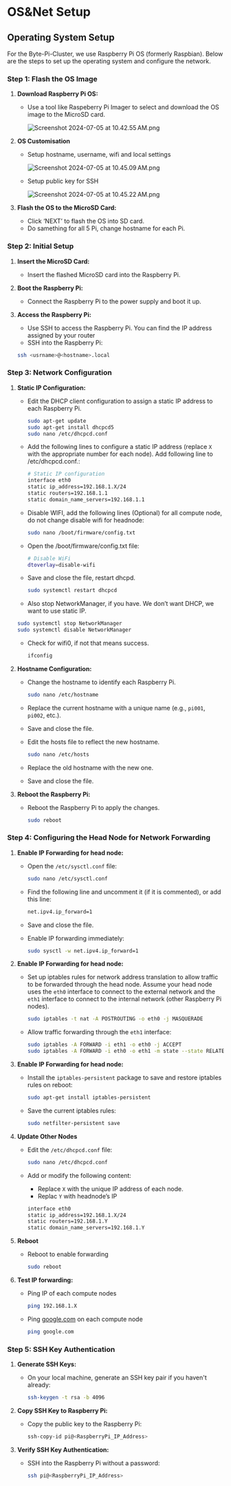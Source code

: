 # OS&Net Setup

## Operating System Setup

For the Byte-Pi-Cluster, we use Raspberry Pi OS (formerly Raspbian). Below are the steps to set up the operating system and configure the network.

### Step 1: Flash the OS Image

1. **Download Raspberry Pi OS:**
    - Use a tool like Raspeberry Pi Imager to select and download the OS image to the MicroSD card.
        
        ![Screenshot 2024-07-05 at 10.42.55 AM.png](OS&Net%20Setup%2052d1f5e122b9429c815f22f5da50f7b7/Screenshot_2024-07-05_at_10.42.55_AM.png)
        
2. **OS Customisation**
    - Setup hostname, username, wifi and local settings
        
        ![Screenshot 2024-07-05 at 10.45.09 AM.png](OS&Net%20Setup%2052d1f5e122b9429c815f22f5da50f7b7/Screenshot_2024-07-05_at_10.45.09_AM.png)
        
    - Setup public key for SSH
        
        ![Screenshot 2024-07-05 at 10.45.22 AM.png](OS&Net%20Setup%2052d1f5e122b9429c815f22f5da50f7b7/Screenshot_2024-07-05_at_10.45.22_AM.png)
        
3. **Flash the OS to the MicroSD Card:**
    - Click ‘NEXT’ to flash the OS into SD card.
    - Do samething for all 5 Pi, change hostname for each Pi.

### Step 2: Initial Setup

1. **Insert the MicroSD Card:**
    - Insert the flashed MicroSD card into the Raspberry Pi.
2. **Boot the Raspberry Pi:**
    - Connect the Raspberry Pi to the power supply and boot it up.
3. **Access the Raspberry Pi:**
    - Use SSH to access the Raspberry Pi. You can find the IP address assigned by your router
    - SSH into the Raspberry Pi:
    
    ```bash
    ssh <usrname>@<hostname>.local
    ```
    

### Step 3: Network Configuration

1. **Static IP Configuration:**
    - Edit the DHCP client configuration to assign a static IP address to each Raspberry Pi.
        
        ```bash
        sudo apt-get update
        sudo apt-get install dhcpcd5
        sudo nano /etc/dhcpcd.conf
        ```
        
    - Add the following lines to configure a static IP address (replace `X` with the appropriate number for each node). Add following line to /etc/dhcpcd.conf.:
        
        ```bash
        # Static IP configuration
        interface eth0
        static ip_address=192.168.1.X/24
        static routers=192.168.1.1
        static domain_name_servers=192.168.1.1
        ```
        
    - Disable WIFI, add the following lines (Optional) for all compute node, do not change disable wifi for headnode:
        
        ```bash
        sudo nano /boot/firmware/config.txt
        ```
        
    - Open the /boot/firmware/config.txt file:
        
        ```bash
        # Disable WiFi    
        dtoverlay=disable-wifi
        ```
        
    - Save and close the file, restart dhcpd.
        
        ```bash
        sudo systemctl restart dhcpcd
        ```
        
    - Also stop NetworkManager, if you have. We don’t want DHCP, we want to use static IP.
    
    ```bash
    sudo systemctl stop NetworkManager
    sudo systemctl disable NetworkManager
    ```
    
    - Check for wifi0, if not that means success.
        
        ```bash
        ifconfig 
        ```
        
2. **Hostname Configuration:**
    - Change the hostname to identify each Raspberry Pi.
        
        ```bash
        sudo nano /etc/hostname
        ```
        
    - Replace the current hostname with a unique name (e.g., `pi001`, `pi002`, etc.).
    - Save and close the file.
    - Edit the hosts file to reflect the new hostname.
        
        ```bash
        sudo nano /etc/hosts
        ```
        
    - Replace the old hostname with the new one.
    - Save and close the file.
3. **Reboot the Raspberry Pi:**
    - Reboot the Raspberry Pi to apply the changes.
        
        ```bash
        sudo reboot
        ```
        

### Step 4: Configuring the Head Node for Network Forwarding

1. **Enable IP Forwarding for head node:**
    - Open the `/etc/sysctl.conf` file:
        
        ```bash
        sudo nano /etc/sysctl.conf
        ```
        
    - Find the following line and uncomment it (if it is commented), or add this line:
        
        ```bash
        net.ipv4.ip_forward=1
        ```
        
    - Save and close the file.
    - Enable IP forwarding immediately:
        
        ```bash
        sudo sysctl -w net.ipv4.ip_forward=1
        ```
        
2. **Enable IP Forwarding for head node:**
    - Set up iptables rules for network address translation to allow traffic to be forwarded through the head node. Assume your head node uses the `eth0` interface to connect to the external network and the `eth1` interface to connect to the internal network (other Raspberry Pi nodes).
        
        ```bash
        sudo iptables -t nat -A POSTROUTING -o eth0 -j MASQUERADE
        ```
        
    - Allow traffic forwarding through the `eth1` interface:
        
        ```bash
        sudo iptables -A FORWARD -i eth1 -o eth0 -j ACCEPT
        sudo iptables -A FORWARD -i eth0 -o eth1 -m state --state RELATED,ESTABLISHED -j ACCEPT
        ```
        
3. **Enable IP Forwarding for head node:**
    - Install the `iptables-persistent` package to save and restore iptables rules on reboot:
        
        ```bash
        sudo apt-get install iptables-persistent
        ```
        
    - Save the current iptables rules:
        
        ```bash
        sudo netfilter-persistent save
        ```
        
4. **Update Other Nodes**
    - Edit the `/etc/dhcpcd.conf` file:
        
        ```bash
        sudo nano /etc/dhcpcd.conf
        ```
        
    - Add or modify the following content:
        - Replace `X` with the unique IP address of each node.
        - Replac `Y` with headnode’s IP
        
        ```bash
        interface eth0
        static ip_address=192.168.1.X/24
        static routers=192.168.1.Y
        static domain_name_servers=192.168.1.Y
        ```
        
5. **Reboot**
    - Reboot to enable forwarding
        
        ```bash
        sudo reboot
        ```
        
6. **Test IP forwarding:**
    - Ping IP of each compute nodes
        
        ```bash
        ping 192.168.1.X
        ```
        
    - Ping [google.com](http://google.com) on each compute node
        
        ```bash
        ping google.com
        ```
        

### Step 5: SSH Key Authentication

1. **Generate SSH Keys:**
    - On your local machine, generate an SSH key pair if you haven't already:
        
        ```bash
        ssh-keygen -t rsa -b 4096
        ```
        
2. **Copy SSH Key to Raspberry Pi:**
    - Copy the public key to the Raspberry Pi:
        
        ```bash
        ssh-copy-id pi@<RaspberryPi_IP_Address>
        ```
        
3. **Verify SSH Key Authentication:**
    - SSH into the Raspberry Pi without a password:
        
        ```bash
        ssh pi@<RaspberryPi_IP_Address>
        ```